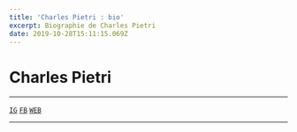 ```yaml
---
title: 'Charles Pietri : bio'
excerpt: Biographie de Charles Pietri
date: 2019-10-28T15:11:15.069Z
---
```

# Charles Pietri

***

[`IG`](https://www.instagram.com/charlespietri)
[`FB`](https://www.facebook.com/charlesfaitdelaphoto)
[`WEB`](https://charlesfaitdelaphoto.com)

***
